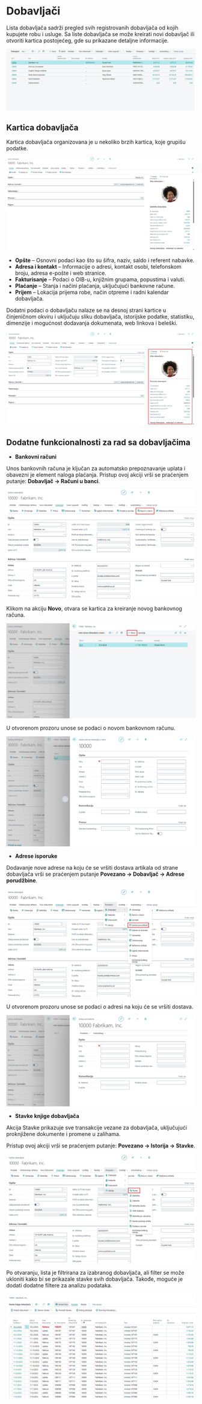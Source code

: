 # Dobavljači

Lista dobavljača sadrži pregled svih registrovanih dobavljača od kojih kupujete robu i usluge.
Sa liste dobavljača se može kreirati novi dobavljač ili otvoriti kartica postojećeg, gde su prikazane detaljne informacije.

![slika](assets/Dobavljaci/Lista.png)

## Kartica dobavljača

Kartica dobavljača organizovana je u nekoliko brzih kartica, koje grupišu podatke.

![slika](assets/Dobavljaci/Kartica.png)

- **Opšte** – Osnovni podaci kao što su šifra, naziv, saldo i referent nabavke.
- **Adresa i kontakt** – Informacije o adresi, kontakt osobi, telefonskom broju, adresa e-pošte i web stranice.
- **Fakturisanje** – Podaci o OIB-u, knjižnim grupama, popustima i valuti.
- **Plaćanje** – Stanja i načini plaćanja, uključujući bankovne račune.
- **Prijem** – Lokacija prijema robe, način otpreme i radni kalendar dobavljača.

Dodatni podaci o dobavljaču nalaze se na desnoj strani kartice u činjeničnom okviru i uključuju sliku dobavljača, istorijske podatke, statistiku, dimenzije i mogućnost dodavanja dokumenata, web linkova i beleški.

![slika](assets/Dobavljaci/Okvir.png)

## Dodatne funkcionalnosti za rad sa dobavljačima

- **Bankovni računi**

Unos bankovnih računa je ključan za automatsko prepoznavanje uplata i obavezni je element naloga plaćanja. Pristup ovoj akciji vrši se praćenjem putanje: **Dobavljač -> Računi u banci**.

![slika](assets/Dobavljaci/BankovniRacun.png)

Klikom na akciju **Novo**, otvara se kartica za kreiranje novog bankovnog računa.

![slika](assets/Dobavljaci/BankRacuni.png)

U otvorenom prozoru unose se podaci o novom bankovnom računu.

![slika](assets/Dobavljaci/NoviRacun.png)

- **Adrese isporuke**

Dodavanje nove adrese na koju će se vršiti dostava artikala od strane dobavljača vrši se praćenjem putanje **Povezano -> Dobavljač -> Adrese porudžbine**.

![slika](assets/Dobavljaci/Adrese.png)

U otvorenom prozoru unose se podaci o adresi na koju će se vršiti dostava.

![slika](assets/Dobavljaci/Adrese2.png)

- **Stavke knjige dobavljača**

Akcija Stavke prikazuje sve transakcije vezane za dobavljača, uključujući proknjižene dokumente i promene u zalihama.

Pristup ovoj akciji vrši se praćenjem putanje: **Povezano -> Istorija -> Stavke**.

![slika](assets/Dobavljaci/Stavke.png)

Po otvaranju, lista je filtrirana za izabranog dobavljača, ali filter se može ukloniti kako bi se prikazale stavke svih dobavljača. Takođe, moguće je dodati dodatne filtere za analizu podataka.

![slika](assets/Dobavljaci/Stavke2.png)